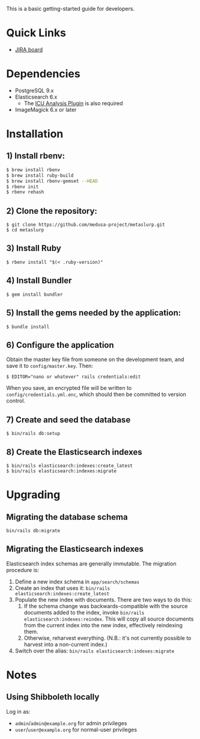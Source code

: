 This is a basic getting-started guide for developers.

# Quick Links

* [JIRA board](https://bugs.library.illinois.edu/secure/RapidBoard.jspa?rapidView=20080)

# Dependencies

* PostgreSQL 9.x
* Elasticsearch 6.x
    * The [ICU Analysis Plugin](https://www.elastic.co/guide/en/elasticsearch/plugins/current/analysis-icu.html)
      is also required
* ImageMagick 6.x or later

# Installation

## 1) Install rbenv:

```bash
$ brew install rbenv
$ brew install ruby-build
$ brew install rbenv-gemset --HEAD
$ rbenv init
$ rbenv rehash
```

## 2) Clone the repository:

```
$ git clone https://github.com/medusa-project/metaslurp.git
$ cd metaslurp
```

## 3) Install Ruby

`$ rbenv install "$(< .ruby-version)"`

## 4) Install Bundler

`$ gem install bundler`

## 5) Install the gems needed by the application:

`$ bundle install`

## 6) Configure the application

Obtain the master key file from someone on the development team, and save it
to `config/master.key`. Then:

`$ EDITOR="nano or whatever" rails credentials:edit`

When you save, an encrypted file will be written to
`config/credentials.yml.enc`, which should then be committed to version
control.

## 7) Create and seed the database

`$ bin/rails db:setup`

## 8) Create the Elasticsearch indexes

```
$ bin/rails elasticsearch:indexes:create_latest
$ bin/rails elasticsearch:indexes:migrate
```

# Upgrading

## Migrating the database schema

`bin/rails db:migrate`

## Migrating the Elasticsearch indexes

Elasticsearch index schemas are generally immutable. The migration procedure is:

1. Define a new index schema in `app/search/schemas`
2. Create an index that uses it:
   `bin/rails elasticsearch:indexes:create_latest`
3. Populate the new index with documents. There are two ways to do this:
     1. If the schema change was backwards-compatible with the source documents
        added to the index, invoke `bin/rails elasticsearch:indexes:reindex`.
        This will copy all source documents from the current index into the new
        index, effectively reindexing them.
     2. Otherwise, reharvest everything. (N.B.: it's not currently possible to
        harvest into a non-current index.)
4. Switch over the alias: `bin/rails elasticsearch:indexes:migrate`

# Notes

## Using Shibboleth locally

Log in as:
* `admin`/`admin@example.org` for admin privileges
* `user`/`user@example.org` for normal-user privileges
